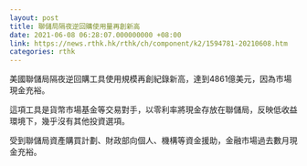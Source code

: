 ```yaml
---
layout: post
title: 聯儲局隔夜逆回購使用量再創新高
date: 2021-06-08 06:28:07.000000000 +08:00
link: https://news.rthk.hk/rthk/ch/component/k2/1594781-20210608.htm
categories: rthk
---
```


美國聯儲局隔夜逆回購工具使用規模再創紀錄新高，達到4861億美元，因為市場現金充裕。

這項工具是貨幣市場基金等交易對手，以零利率將現金存放在聯儲局，反映低收益環境下，幾乎沒有其他投資選項。

受到聯儲局資產購買計劃、財政部向個人、機構等資金援助，金融市場過去數月現金充裕。
